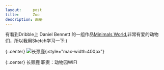 ```yaml
---
layout:     post
title:      Zoo
description: 画册
---
```

有看到Dribble上 Daniel Bennett 的一组作品[Minimals World](https://dribbble.com/shots/1543487-Minimals-World),非常有爱的动物们，所以我用Sketch学习一下:)

{:.center}
![长颈鹿](http://cdn4atleeon.qiniudn.com/image/sketch/zoo/giraffe.jpg){:style="max-width:400px"}

{:.center}
长颈鹿 职责：动物园WIFI
